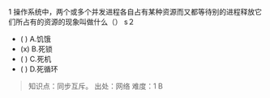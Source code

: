 1
操作系统中，两个或多个并发进程各自占有某种资源而又都等待别的进程释放它们所占有的资源的现象叫做什么（） s２
- ( ) A.饥饿
- (x) B.死锁
- ( ) C.死机
- ( ) D.死循环

> 知识点：同步互斥。
> 出处：网络
> 难度：1
> B
